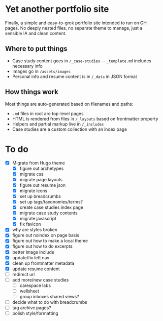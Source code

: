 # Yet another portfolio site
Finally, a simple and easy-to-grok portfolio site intended to run on GH pages. No deeply nested files, no separate theme to manage, just a sensible IA and clean content.

## Where to put things
- Case study content goes in `/_case-studies` -- `_template.md` includes necessary info
- Images go in `/assets/images`
- Personal info and resume content is in `/_data` in JSON format

## How things work
Most things are auto-generated based on filenames and paths:
- `.md` files in root are top-level pages
- HTML is rendered from files in `/_layouts` based on frontmatter property
- Helpers and partial markup live in `/_includes`
- Case studies are a custom collection with an index page

# To do
- [x] Migrate from Hugo theme
  - [x] figure out archetypes
  - [x] migrate css
  - [x] migrate page layouts
  - [x] figure out resume json
  - [x] migrate icons
  - [x] set up breadcrumbs
  - [x] set up tags/taxonomies/terms?
  - [x] create case studies index page
  - [x] migrate case study contents
  - [x] migrate javascript
  - [x] fix favicon
- [x] why are styles broken
- [x] figure out noindex on page basis
- [x] figure out how to make a local theme
- [x] figure out how to do excerpts
- [x] better image include
- [x] update/fix left nav
- [x] clean up frontmatter metadata
- [x] update resume content
- [ ] redirect url
- [ ] add more/new case studies
  - [ ] carespace labs
  - [ ] wellsheet
  - [ ] group inboxes shared views?
- [ ] decide what to do with breadcrumbs
- [ ] tag archive pages?
- [ ] polish style/formatting
